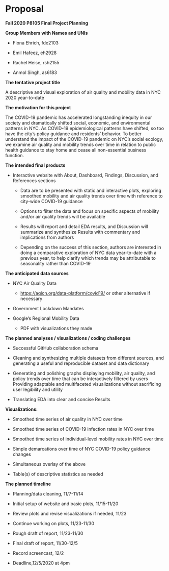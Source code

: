 Proposal
================

**Fall 2020 P8105 Final Project Planning**

**Group Members with Names and UNIs**

  - Fiona Ehrich, fde2103

  - Emil Hafeez, eh2928

  - Rachel Heise, rsh2155

  - Anmol Singh, as6183

**The tentative project title**

A descriptive and visual exploration of air quality and mobility data in
NYC 2020 year-to-date

**The motivation for this project**

The COVID-19 pandemic has accelerated longstanding inequity in our
society and dramatically shifted social, economic, and environmental
patterns in NYC. As COVID-19 epidemiological patterns have shifted, so
too have the city’s policy guidance and residents’ behavior. To better
understand the impact of the COVID-19 pandemic on NYC’s social ecology,
we examine air quality and mobility trends over time in relation to
public health guidance to stay home and cease all non-essential business
function.

**The intended final products**

  - Interactive website with About, Dashboard, Findings, Discussion, and
    References sections
    
      - Data are to be presented with static and interactive plots,
        exploring smoothed mobility and air quality trends over time
        with reference to city-wide COVID-19 guidance
    
      - Options to filter the data and focus on specific aspects of
        mobility and/or air quality trends will be available
    
      - Results will report and detail EDA results, and Discussion will
        summarize and synthesize Results with commentary and
        implications from authors
    
      - Depending on the success of this section, authors are interested
        in doing a comparative exploration of NYC data year-to-date with
        a previous year, to help clarify which trends may be
        attributable to seasonality rather than COVID-19

**The anticipated data sources**

  - NYC Air Quality Data
    
      - <https://aqicn.org/data-platform/covid19/> or other alternative
        if necessary

  - Government Lockdown Mandates

  - Google’s Regional Mobility Data
    
      - PDF with visualizations they made

**The planned analyses / visualizations / coding challenges**

  - Successful GitHub collaboration schema

  - Cleaning and synthesizing multiple datasets from different sources,
    and generating a useful and reproducible dataset and data dictionary

  - Generating and polishing graphs displaying mobility, air quality,
    and policy trends over time that can be interactively filtered by
    users Providing adaptable and multifaceted visualizations without
    sacrificing user legibility and utility

  - Translating EDA into clear and concise Results

**Visualizations:**

  - Smoothed time series of air quality in NYC over time

  - Smoothed time series of COVID-19 infection rates in NYC over time

  - Smoothed time series of individual-level mobility rates in NYC over
    time

  - Simple demarcations over time of NYC COVID-19 policy guidance
    changes

  - Simultaneous overlay of the above

  - Table(s) of descriptive statistics as needed

**The planned timeline**

  - Planning/data cleaning, 11/7-11/14

  - Initial setup of website and basic plots, 11/15-11/20

  - Review plots and revise visualizations if needed, 11/23

  - Continue working on plots, 11/23-11/30

  - Rough draft of report, 11/23-11/30

  - Final draft of report, 11/30-12/5

  - Record screencast, 12/2

  - Deadline,12/5/2020 at 4pm
